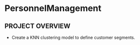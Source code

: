 # PersonnelManagement
## PROJECT OVERVIEW

* Create a KNN clustering model to define customer segments.

